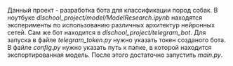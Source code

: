 Данный проект - разработка бота для классификации пород собак. 
В ноутбуке *dlschool_project/model/ModelResearch.ipynb* находятся эксперименты по использованию различных архитектур нейронных сетей. 
Сам же бот находится в *dlschool_project/telegram_bot*. Для запуска в файле *telegram_token.py* нужно указать токен созданого бота. 
В файле *config.py* нужно указать путь к папке, в которой находится экспортированная модель. 
После этого достаточно запустить *main.py*.
